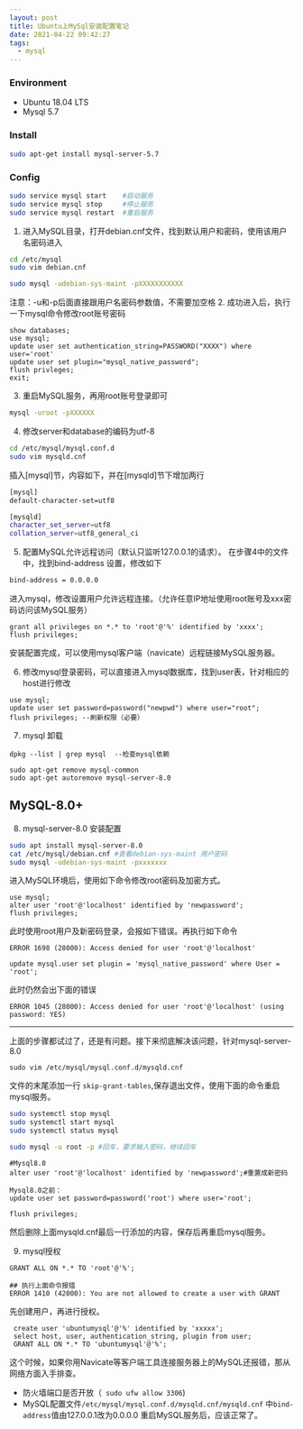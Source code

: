 ```yaml
---
layout: post
title: Ubuntu上MySql安装配置笔记
date: 2021-04-22 09:42:27
tags:  
  - mysql
---
```


### Environment
* Ubuntu 18.04 LTS
* Mysql 5.7

### Install
``` bash
sudo apt-get install mysql-server-5.7
```

<!--more-->
### Config
```  bash
sudo service mysql start 	#启动服务
sudo service mysql stop		#停止服务
sudo service mysql restart	#重启服务
```

1. 进入MySQL目录，打开debian.cnf文件，找到默认用户和密码，使用该用户名密码进入
``` bash
cd /etc/mysql
sudo vim debian.cnf
```
``` bash
sudo mysql -udebian-sys-maint -pXXXXXXXXXXX		
```
注意：-u和-p后面直接跟用户名密码参数值，不需要加空格
2. 成功进入后，执行一下mysql命令修改root账号密码

 ``` mysql
 show databases;
 use mysql;
 update user set authentication_string=PASSWORD("XXXX") where user='root'
 update user set plugin="mysql_native_password";
 flush privleges;
 exit;
 ```
3. 重启MySQL服务，再用root账号登录即可
``` bash
mysql -uroot -pXXXXXX 
```
4. 修改server和database的编码为utf-8
``` bash
cd /etc/mysql/mysql.conf.d
sudo vim mysqld.cnf
```
插入[mysql]节，内容如下，并在[mysqld]节下增加两行

 ``` bash
 [mysql]
 default-character-set=utf8
 ```
 ``` bash
 [mysqld]
 character_set_server=utf8
 collation_server=utf8_general_ci
 ```

5. 配置MySQL允许远程访问（默认只监听127.0.0.1的请求）。
在步骤4中的文件中，找到bind-address 设置，修改如下
``` bash
bind-address = 0.0.0.0
```
进入mysql，修改设置用户允许远程连接。（允许任意IP地址使用root账号及xxx密码访问该MySQL服务）
``` mysql
grant all privileges on *.* to 'root'@'%' identified by 'xxxx';
flush privileges;
```

 安装配置完成，可以使用mysql客户端（navicate）远程链接MySQL服务器。

6. 修改mysql登录密码，可以直接进入mysql数据库，找到user表，针对相应的host进行修改
``` mysql
use mysql;
update user set password=password("newpwd") where user="root";
flush privileges; --刷新权限（必要）
```


7. mysql 卸载
```
dpkg --list | grep mysql  --检查mysql依赖

sudo apt-get remove mysql-common
sudo apt-get autoremove mysql-server-8.0
```

## MySQL-8.0+ 
8. mysql-server-8.0 安装配置

``` bash
sudo apt install mysql-server-8.0
cat /etc/mysql/debian.cnf #查看debian-sys-maint 用户密码
sudo mysql -udebian-sys-maint -pxxxxxxx
```
进入MySQL环境后，使用如下命令修改root密码及加密方式。
```mysql
use mysql;
alter user 'root'@'localhost' identified by 'newpassword';  
flush privileges;
```
此时使用root用户及新密码登录，会报如下错误。再执行如下命令
```
ERROR 1698 (28000): Access denied for user 'root'@'localhost'
```
```
update mysql.user set plugin = 'mysql_native_password' where User = 'root';
```
此时仍然会出下面的错误
```
ERROR 1045 (28000): Access denied for user 'root'@'localhost' (using password: YES)
```

---
上面的步骤都试过了，还是有问题。接下来彻底解决该问题，针对mysql-server-8.0
```
sudo vim /etc/mysql/mysql.conf.d/mysqld.cnf
```
文件的末尾添加一行 ```skip-grant-tables```,保存退出文件，使用下面的命令重启mysql服务。
``` bash
sudo systemctl stop mysql
sudo systemctl start mysql
sudo systemctl status mysql

sudo mysql -u root -p #回车，要求输入密码，继续回车
```

``` mysql
#Mysql8.0
alter user 'root'@'localhost' identified by 'newpassword';#重置成新密码

Mysql8.0之前：
update user set password=password('root') where user='root';

flush privileges;
```

然后删除上面mysqld.cnf最后一行添加的内容，保存后再重启mysql服务。


9. mysql授权
```
GRANT ALL ON *.* TO 'root'@'%';

## 执行上面命令报错
ERROR 1410 (42000): You are not allowed to create a user with GRANT
```
先创建用户，再进行授权。

``` mysql
 create user 'ubuntumysql'@'%' identified by 'xxxxx';
 select host, user, authentication_string, plugin from user;
 GRANT ALL ON *.* TO 'ubuntumysql'@'%';
```
这个时候，如果你用Navicate等客户端工具连接服务器上的MySQL还报错，那从网络方面入手排查。
* 防火墙端口是否开放（``` sudo ufw allow 3306```)
* MySQL配置文件```/etc/mysql/mysql.conf.d/mysqld.cnf/mysqld.cnf``` 中```bind-address```值由127.0.0.1改为0.0.0.0 重启MySQL服务后，应该正常了。
